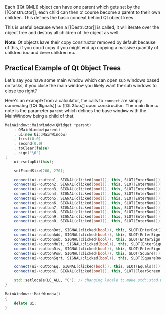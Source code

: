 Each [[Qt QML]] object can have one parent which gets set by the [[Constructor]], each child can then of course become a parent to their own children. This defines the basic concept behind Qt object trees.

This is useful because when a [[Destructor]] is called, it will iterate over the object tree and destroy all children of the object as well.

**Note**: Qt objects have their copy constructor removed by default because of this, if you could copy it you might end up copying a massive quantity of children too and there children etc.

## Practical Example of Qt Object Trees

Let's say you have some main window which can open sub windows based on tasks, if you close the main window you likely want the sub windows to close too right? 

Here's an example from a calculator, the calls to `connect` are simply connecting [[Qt Signals]] to [[Qt Slots]] upon construction. The main line to note is the parameter `parent` which defines the base window with the MainWindow being a child of that.

```cpp
MainWindow::MainWindow(QWidget *parent)
    : QMainWindow(parent)
    , ui(new Ui::MainWindow)
    , first(0.0)
    , second(0.0)
    , toClear(false)
    , sign("\0")
{
    ui->setupUi(this);

    setFixedSize(260, 270);

    connect(ui->button1, SIGNAL(clicked(bool)), this, SLOT(EnterNum()));
    connect(ui->button2, SIGNAL(clicked(bool)), this, SLOT(EnterNum()));
    connect(ui->button3, SIGNAL(clicked(bool)), this, SLOT(EnterNum()));
    connect(ui->button4, SIGNAL(clicked(bool)), this, SLOT(EnterNum()));
    connect(ui->button5, SIGNAL(clicked(bool)), this, SLOT(EnterNum()));
    connect(ui->button6, SIGNAL(clicked(bool)), this, SLOT(EnterNum()));
    connect(ui->button7, SIGNAL(clicked(bool)), this, SLOT(EnterNum()));
    connect(ui->button8, SIGNAL(clicked(bool)), this, SLOT(EnterNum()));
    connect(ui->button9, SIGNAL(clicked(bool)), this, SLOT(EnterNum()));
    connect(ui->button0, SIGNAL(clicked(bool)), this, SLOT(EnterNum()));

    connect(ui->buttonDot, SIGNAL(clicked(bool)), this, SLOT(EnterDot()));
    connect(ui->buttonAdd, SIGNAL(clicked(bool)), this, SLOT(EnterSign()));
    connect(ui->buttonSub, SIGNAL(clicked(bool)), this, SLOT(EnterSign()));
    connect(ui->buttonMult, SIGNAL(clicked(bool)), this, SLOT(EnterSign()));
    connect(ui->buttonDiv, SIGNAL(clicked(bool)), this, SLOT(EnterSign()));
    connect(ui->buttonPow, SIGNAL(clicked(bool)), this, SLOT(Square()));
    connect(ui->buttonSqrt, SIGNAL(clicked(bool)), this, SLOT(SquareRoot()));

    connect(ui->buttonEq, SIGNAL(clicked(bool)), this, SLOT(Equals()));
    connect(ui->buttonC, SIGNAL(clicked(bool)), this, SLOT(ClearScreen()));

    std::setlocale(LC_ALL, "C"); // changing locale to make std::stod work correctly with Qt (to not delete decimal parts while converting)
}

MainWindow::~MainWindow()
{
    delete ui;
}
```